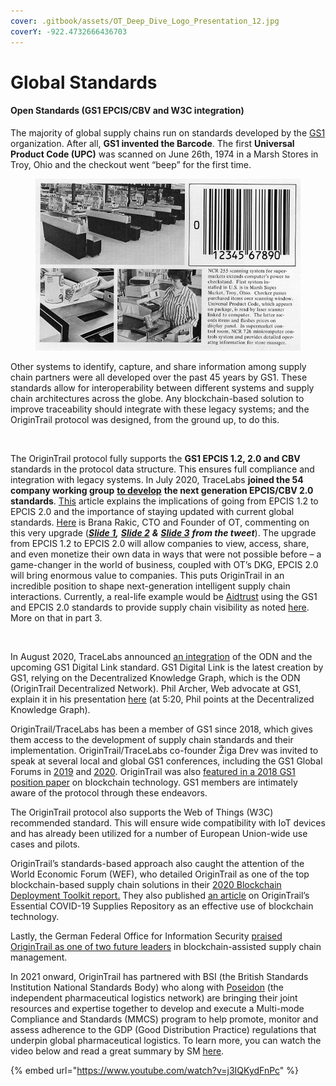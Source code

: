 ```yaml
---
cover: .gitbook/assets/OT_Deep_Dive_Logo_Presentation_12.jpg
coverY: -922.4732666436703
---
```


# Global Standards

#### **Open Standards (GS1 EPCIS/CBV and W3C integration)**

The majority of global supply chains run on standards developed by the [GS1](https://www.gs1.org/) organization. After all, **GS1 invented the Barcode**. The first **Universal Product Code (UPC)** was scanned on June 26th, 1974 in a Marsh Stores in Troy, Ohio and the checkout went “beep” for the first time.

<figure><img src=".gitbook/assets/image (8) (1).png" alt=""><figcaption></figcaption></figure>

Other systems to identify, capture, and share information among supply chain partners were all developed over the past 45 years by GS1. These standards allow for interoperability between different systems and supply chain architectures across the globe. Any blockchain-based solution to improve traceability should integrate with these legacy systems; and the OriginTrail protocol was designed, from the ground up, to do this.

<figure><img src="https://miro.medium.com/max/720/0*_fGc4ONcKagfKo_D" alt=""><figcaption></figcaption></figure>

The OriginTrail protocol fully supports the **GS1 EPCIS 1.2, 2.0 and CBV** standards in the protocol data structure. This ensures full compliance and integration with legacy systems. In July 2020, TraceLabs **joined the 54 company working group** [**to develop**](https://medium.com/origintrail/origintrail-joins-the-gs1-global-epcis-cbv-2-0-a032b98d9437) **the next generation EPCIS/CBV 2.0 standards**. [This](https://www.zebra.com/us/en/blog/posts/2020/read-this-if-you-find-operational-visibility-to-be-expensive-and-therefore-elusive.html) article explains the implications of going from EPCIS 1.2 to EPCIS 2.0 and the importance of staying updated with current global standards. [Here](https://twitter.com/BranaRakic/status/1437778632236277776?s=20) is Brana Rakic, CTO and Founder of OT, commenting on this very upgrade ([_**Slide 1**_](https://postimg.cc/R6p2Lv0v)_**,**_ [_**Slide 2**_](https://postimg.cc/0K6Fth6D) _**&**_ [_**Slide 3**_](https://postimg.cc/1n3LF8sW) _**from the tweet**_). The upgrade from EPCIS 1.2 to EPCIS 2.0 will allow companies to view, access, share, and even monetize their own data in ways that were not possible before – a game-changer in the world of business, coupled with OT’s DKG, EPCIS 2.0 will bring enormous value to companies. This puts OriginTrail in an incredible position to shape next-generation intelligent supply chain interactions. Currently, a real-life example would be [Aidtrust](https://www.prnewswire.com/news-releases/trace-labs-and-bsi-have-launched-aidtrust-301449290.html) using the GS1 and EPCIS 2.0 standards to provide supply chain visibility as noted [here](https://twitter.com/JureSkornik/status/1504786723968069664?s=20\&t=4BDvTDCVpJPMaccX7iI0vQ). More on that in part 3.

<figure><img src="https://miro.medium.com/max/720/1*86SvY02vPj3yE9Lq1KiE3g.jpeg" alt=""><figcaption></figcaption></figure>

In August 2020, TraceLabs announced [an integration](https://medium.com/origintrail/gs1-digital-link-a-gateway-towards-trillions-of-digital-twins-8ce657122af1) of the ODN and the upcoming GS1 Digital Link standard. GS1 Digital Link is the latest creation by GS1, relying on the Decentralized Knowledge Graph, which is the ODN (OriginTrail Decentralized Network). Phil Archer, Web advocate at GS1, explain it in his presentation [here](https://youtu.be/jJnahaZ9-Tc) (at 5:20, Phil points at the Decentralized Knowledge Graph).&#x20;

OriginTrail/TraceLabs has been a member of GS1 since 2018, which gives them access to the development of supply chain standards and their implementation. OriginTrail/TraceLabs co-founder Žiga Drev was invited to speak at several local and global GS1 conferences, including the GS1 Global Forums in [2019](https://medium.com/origintrail/origintrail-takes-the-stage-at-the-gs1-global-forum-2019-d62320aa7268) and [2020](https://medium.com/origintrail/trace-labs-presents-fdm-project-at-gs1-global-forum-2020-c8e26af26a40). OriginTrail was also [featured in a 2018 GS1 position paper](https://www.gs1.org/articles/2463/gs1-releases-new-position-paper-future-blockchain-technology) on blockchain technology. GS1 members are intimately aware of the protocol through these endeavors.

The OriginTrail protocol also supports the Web of Things (W3C) recommended standard. This will ensure wide compatibility with IoT devices and has already been utilized for a number of European Union-wide use cases and pilots.

OriginTrail’s standards-based approach also caught the attention of the World Economic Forum (WEF), who detailed OriginTrail as one of the top blockchain-based supply chain solutions in their [2020 Blockchain Deployment Toolkit report.](https://widgets.weforum.org/blockchain-toolkit/step-two) They also published [an article](https://www.weforum.org/agenda/2021/02/origintrail-blockchain-covid-supplies-repository) on OriginTrail’s Essential COVID-19 Supplies Repository as an effective use of blockchain technology.

Lastly, the German Federal Office for Information Security [praised OriginTrail as one of two future leaders](https://www.bsi.bund.de/SharedDocs/Downloads/DE/BSI/Krypto/Blockchain\_Studie-374.html) in blockchain-assisted supply chain management.

In 2021 onward, OriginTrail has partnered with BSI (the British Standards Institution National Standards Body) who along with [Poseidon](https://www.poseidon.team/) (the independent pharmaceutical logistics network) are bringing their joint resources and expertise together to develop and execute a Multi-mode Compliance and Standards (MMCS) program to help promote, monitor and assess adherence to the GDP (Good Distribution Practice) regulations that underpin global pharmaceutical logistics. To learn more, you can watch the video below and read a great summary by SM [here](https://www.reddit.com/r/OriginTrail/comments/sh0l2x/how\_on\_earth\_did\_this\_workshop\_by\_bsi\_and/).

{% embed url="https://www.youtube.com/watch?v=j3IQKydFnPc" %}
